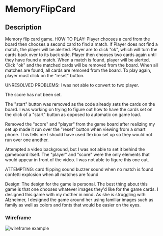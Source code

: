 # MemoryFlipCard

## Description

Memory flip card game. 
HOW TO PLAY:
Player chooses a card from the board then chooses a second card to find a match.
If Player does not find a match, the player will be alerted.  Player are to click "ok",
which will turn the cards back over to its back side.  Player then chooses two cards again
until they have found a match.  When a match is found, player will be alerted.  Click "ok"
and the matched cards will be removed from the board. When all matches are found, all cards 
are removed from the board.  To play again, player must click on the "reset" button.

UNRESOLVED PROBLEMS:
I was not able to convert to two player.  

The score has not been set.

The "start" button was removed as the code already sets the cards on the board. 
I was working on trying to figure out how to have the cards set on the click of a "start" button 
as opposed to automatic on game load.

Removed the "score" and "player" from the game board after realizing my set up made it 
run over the "reset" button when viewing from a smart phone.  This tells me I should have used 
flexbox set up so they would not run over one another.

Attempted a video background, but I was not able to set it behind the gameboard itself.  The "player" 
and "score" were the only elements that would appear in front of the video.  I was not able to figure 
this one out.

ATTEMPTING: 
card flipping sound
buzzer sound when no match is found
confetti explosion when all matches are found



Design:
The design for the game is personal.  The best thing about this game is that one 
chooses whatever images they'd like for the game cards.  I designed this game with my mother 
in mind.  As she is struggling with Alzheimer, I designed the game around her using 
familiar images such as family as well as colors and fonts that would be easier on the eyes.


### Wireframe

![wireframe example](https://bl3302files.storage.live.com/y4mc9TTu8eCr7jFRsME1KoSPpqkGzJ283cMuWfo3gCa-qQ5Y0mV-YK0D1UPlJ9-qSpcFQz33pdvaONJ6G0ySuv675c1HeMKPCCnjUlRO_-r6VrkL8ppsut1BhZ0zy27Y4QROVq5-WQGqbmK0lV71iYGygVfKtaTxnFuVFKKQq9zxDQAZ3KWozGntowKSFrCI5Jk?width=964&height=544&cropmode=none "wireframe example")
